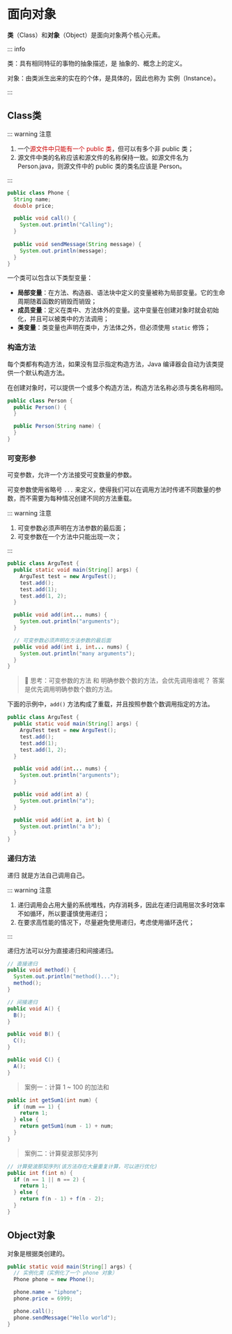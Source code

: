 # 面向对象

**类**（Class）和**对象**（Object）是面向对象两个核心元素。

::: info

类：具有相同特征的事物的抽象描述，是 抽象的、概念上的定义。

对象：由类派生出来的实在的个体，是具体的，因此也称为 实例（Instance）。

:::



## Class类

::: warning 注意

1. 一个<span style="color:#CC0000;">源文件中只能有一个 public 类</span>，但可以有多个非 public 类；
2. 源文件中类的名称应该和源文件的名称保持一致。如源文件名为 Person.java，则源文件中的 public 类的类名应该是 Person。

:::

```java
public class Phone {
  String name;
  double price;

  public void call() {
    System.out.println("Calling");
  }
  
  public void sendMessage(String message) {
    System.out.println(message);
  }
}
```

一个类可以包含以下类型变量：

- **局部变量**：在方法、构造器、语法块中定义的变量被称为局部变量。它的生命周期随着函数的销毁而销毁；
- **成员变量**：定义在类中、方法体外的变量。这中变量在创建对象时就会初始化，并且可以被类中的方法调用；
- **类变量**：类变量也声明在类中，方法体之外，但必须使用 `static` 修饰；



### 构造方法

每个类都有构造方法，如果没有显示指定构造方法，Java 编译器会自动为该类提供一个默认构造方法。

在创建对象时，可以提供一个或多个构造方法，构造方法名称必须与类名称相同。

```java
public class Person {
  public Person() {
  }

  public Person(String name) {
  }
}
```



### 可变形参

可变参数，允许一个方法接受可变数量的参数。

可变参数使用省略号 `...` 来定义，使得我们可以在调用方法时传递不同数量的参数，而不需要为每种情况创建不同的方法重载。

::: warning 注意

1. 可变参数必须声明在方法参数的最后面；
2. 可变参数在一个方法中只能出现一次；

:::

```java [9,13]
public class ArguTest {
  public static void main(String[] args) {
    ArguTest test = new ArguTest();
    test.add();
    test.add(1);
    test.add(1, 2);
  }

  public void add(int... nums) {
    System.out.println("arguments");
  }

  // 可变参数必须声明在方法参数的最后面
  public void add(int i, int... nums) {
    System.out.println("many arguments");
  }
}
```

>🔔 思考：可变参数的方法 和 明确参数个数的方法，会优先调用谁呢？
>答案是优先调用明确参数个数的方法。



下面的示例中，`add()` 方法构成了重载，并且按照参数个数调用指定的方法。

```java
public class ArguTest {
  public static void main(String[] args) {
    ArguTest test = new ArguTest();
    test.add();
    test.add(1);
    test.add(1, 2);
  }

  public void add(int... nums) {
    System.out.println("arguments");
  }

  public void add(int a) {
    System.out.println("a");
  }

  public void add(int a, int b) {
    System.out.println("a b");
  }
}
```



### 递归方法

递归 就是方法自己调用自己。

::: warning 注意

1. 递归调用会占用大量的系统堆栈，内存消耗多，因此在递归调用层次多时效率不如循环，所以要谨慎使用递归；
2. 在要求高性能的情况下，尽量避免使用递归，考虑使用循环迭代；

:::

递归方法可以分为直接递归和间接递归。

```java
// 直接递归
public void method() {
  System.out.println("method()...");
  method();
}

// 间接递归
public void A() {
  B();
}

public void B() {
  C();
}

public void C() {
  A();
}
```



>案例一：计算 1 ~ 100 的加法和

```java
public int getSum1(int num) {
  if (num == 1) {
    return 1;
  } else {
    return getSum1(num - 1) + num;
  }
}
```



>案例二：计算斐波那契序列

```java
// 计算斐波那契序列(该方法存在大量重复计算，可以进行优化)
public int f(int n) {
  if (n == 1 || n == 2) {
    return 1;
  } else {
    return f(n - 1) + f(n - 2);
  }
}
```



## Object对象

对象是根据类创建的。

```java
public static void main(String[] args) {
  // 实例化类（实例化了一个 phone 对象）
  Phone phone = new Phone();

  phone.name = "iphone";
  phone.price = 6999;

  phone.call();
  phone.sendMessage("Hello world");
}
```
